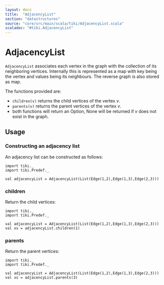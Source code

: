 ```yaml
---
layout: docs 
title:  "AdjacencyList"
section: "datastructures"
source: "core/src/main/scala/tiki/AdjacencyList.scala"
scaladoc: "#tiki.AdjacencyList"
---
```

# AdjacencyList

`AdjacencyList` associates each vertex in the graph with the collection of its neighboring vertices.
Internally this is represented as a map with key being the vertex and values being its neighbours.
The reverse graph is also stored as map.

The functions provided are:

- `children(v)` returns the child vertices of the vertex _v_.
- `parents(v)` returns the parent vertices of the vertex _v_.
- both functions will return an Option, None will be returned if _v_ does not exist in the graph.
 
## Usage

### Constructing an adjacency list

An adjacency list can be constructed as follows:

```tut
import tiki._
import tiki.Predef._

val adjacencyList = AdjacencyList(List(Edge(1,2),Edge(1,3),Edge(2,3)))
```
 
### children
 
Return the child vertices:

```tut
import tiki._
import tiki.Predef._

val adjacencyList = AdjacencyList(List(Edge(1,2),Edge(1,3),Edge(2,3)))
val xs = adjacencyList.children(1)
```
 
### parents
  
Return the parent vertices:
  
```tut
import tiki._
import tiki.Predef._

val adjacencyList = AdjacencyList(List(Edge(1,2),Edge(1,3),Edge(2,3)))
val xs = adjacencyList.parents(3)
```
  
